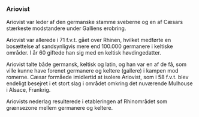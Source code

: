 ### Ariovist


Ariovist var leder af den germanske stamme sveberne og en af Cæsars stærkeste modstandere under Galliens erobring.

Ariovist var allerede i 71 f.v.t. gået over Rhinen, hvilket medførte en bosættelse af sandsynligvis mere end 100.000 germanere i keltiske områder. I år 60 giftede han sig med en keltisk høvdingedatter.

Ariovist talte både germansk, keltisk og latin, og han var en af de få, som ville kunne have forenet germanere og keltere (gallere) i kampen mod romerne. Cæsar formåede imidlertid at isolere Ariovist, som i 58 f.v.t. blev endeligt besejret i et stort slag i området omkring det nuværende Mulhouse i Alsace, Frankrig.

Ariovists nederlag resulterede i etableringen af Rhinområdet som grænsezone mellem germanere og keltere.